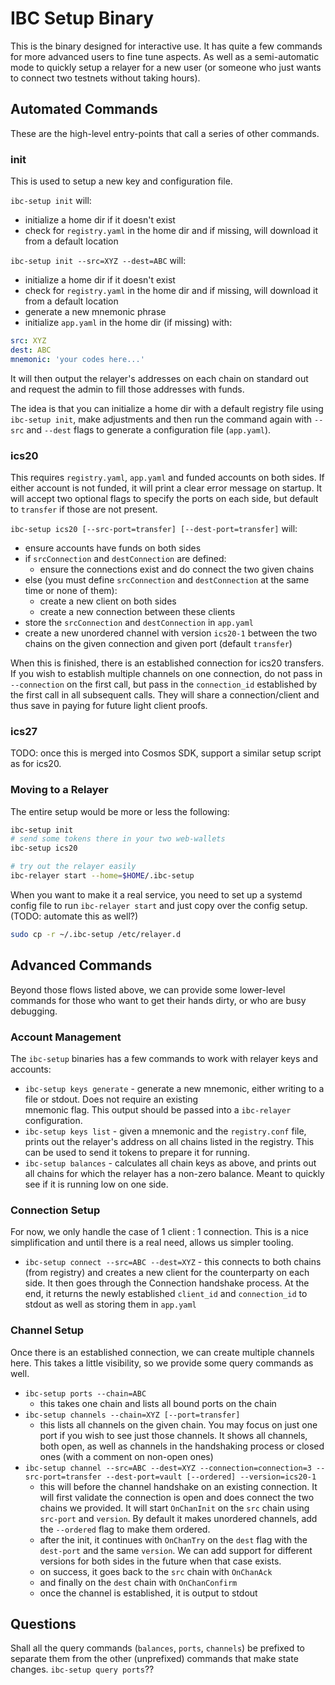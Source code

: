 # IBC Setup Binary

This is the binary designed for interactive use. It has quite a few commands for more advanced users
to fine tune aspects. As well as a semi-automatic mode to quickly setup a relayer for a new user
(or someone who just wants to connect two testnets without taking hours).

## Automated Commands

These are the high-level entry-points that call a series of other commands.

### init

This is used to setup a new key and configuration file.

`ibc-setup init` will:
- initialize a home dir if it doesn't exist
- check for `registry.yaml` in the home dir and if missing, will download it from a default location


`ibc-setup init --src=XYZ --dest=ABC` will:

- initialize a home dir if it doesn't exist
- check for `registry.yaml` in the home dir and if missing, will download it from a default location
- generate a new mnemonic phrase
- initialize `app.yaml` in the home dir (if missing) with:

```yaml
src: XYZ
dest: ABC
mnemonic: 'your codes here...'
```

It will then output the relayer's addresses on each chain on standard out and request the admin to fill those addresses with funds.

The idea is that you can initialize a home dir with a default registry file using `ibc-setup init`, make adjustments and then run the command again with `--src` and `--dest` flags to generate a configuration file (`app.yaml`).


### ics20

This requires `registry.yaml`, `app.yaml` and funded accounts on both sides. If either account is not funded,
it will print a clear error message on startup. It will accept two optional flags to specify the ports on
each side, but default to `transfer` if those are not present.

`ibc-setup ics20 [--src-port=transfer] [--dest-port=transfer]` will:

- ensure accounts have funds on both sides
- if `srcConnection` and `destConnection` are defined:
  - ensure the connections exist and do connect the two given chains
- else (you must define `srcConnection` and `destConnection` at the same time or none of them):
  - create a new client on both sides
  - create a new connection between these clients
- store the `srcConnection` and `destConnection` in `app.yaml`
- create a new unordered channel with version `ics20-1` between the two chains on the given connection and given port (default `transfer`)

When this is finished, there is an established connection for ics20 transfers. If you wish to establish multiple channels on
one connection, do not pass in `--connection` on the first call, but pass in the `connection_id` established by the first call
in all subsequent calls. They will share a connection/client and thus save in paying for future light client proofs.

### ics27

TODO: once this is merged into Cosmos SDK, support a similar setup script as for ics20.

### Moving to a Relayer

The entire setup would be more or less the following:

```bash
ibc-setup init
# send some tokens there in your two web-wallets
ibc-setup ics20

# try out the relayer easily
ibc-relayer start --home=$HOME/.ibc-setup
```

When you want to make it a real service, you need to set up a systemd config file to run `ibc-relayer start`
and just copy over the config setup. (TODO: automate this as well?)

```bash
sudo cp -r ~/.ibc-setup /etc/relayer.d
```

## Advanced Commands

Beyond those flows listed above, we can provide some lower-level commands for those who want
to get their hands dirty, or who are busy debugging.

### Account Management

The `ibc-setup` binaries has a few commands to work with relayer keys and accounts:

- `ibc-setup keys generate` - generate a new mnemonic, either writing to a file or stdout. Does not require an existing  
  mnemonic flag. This output should be passed into a `ibc-relayer` configuration.
- `ibc-setup keys list` - given a mnemonic and the `registry.conf` file, prints out the relayer's address on all chains listed
  in the registry. This can be used to send it tokens to prepare it for running.
- `ibc-setup balances` - calculates all chain keys as above, and prints out all chains for which the relayer has a non-zero
  balance. Meant to quickly see if it is running low on one side.

### Connection Setup

For now, we only handle the case of 1 client : 1 connection. This is a nice simplification and
until there is a real need, allows us simpler tooling.

- `ibc-setup connect --src=ABC --dest=XYZ` - this connects to both chains (from registry) and creates a new client
  for the counterparty on each side. It then goes through the Connection handshake process. At the end,
  it returns the newly established `client_id` and `connection_id` to stdout as well as storing them in `app.yaml`

### Channel Setup

Once there is an established connection, we can create multiple channels here. This takes a little visibility,
so we provide some query commands as well.

- `ibc-setup ports --chain=ABC`
  - this takes one chain and lists all bound ports on the chain
- `ibc-setup channels --chain=XYZ [--port=transfer]`
  - this lists all channels on the given chain. You may focus on just one port if you wish to see just those channels. It shows all channels, both open, as well as channels in the handshaking process or closed ones (with a comment on non-open ones)
- `ibc-setup channel --src=ABC --dest=XYZ --connection=connection=3 --src-port=transfer --dest-port=vault [--ordered] --version=ics20-1`
  - this will before the channel handshake on an existing connection. It will first validate the connection is open and does connect the two chains we provided. It will start `OnChanInit` on the `src` chain using `src-port` and `version`.
    By default it makes unordered channels, add the `--ordered` flag to make them ordered.
  - after the init, it continues with `OnChanTry` on the `dest` flag with the `dest-port` and the same `version`. We can add support for different versions for both sides in the future when that case exists.
  - on success, it goes back to the `src` chain with `OnChanAck`
  - and finally on the `dest` chain with `OnChanConfirm`
  - once the channel is established, it is output to stdout

## Questions

Shall all the query commands (`balances`, `ports`, `channels`) be prefixed to separate them from the other (unprefixed)
commands that make state changes. `ibc-setup query ports`??
